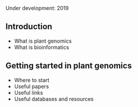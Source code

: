 <br>
<br>

<ss>Under development: 2019</ss>

## Introduction

* What is plant genomics
* What is bioinformatics


## Getting started in plant genomics

* Where to start
* Useful papers
* Useful links
* Useful databases and resources
